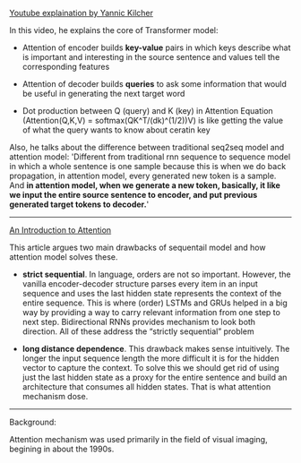 [Youtube explaination by Yannic Kilcher](https://www.youtube.com/watch?v=iDulhoQ2pro)

In this video, he explains the core of Transformer model:

- Attention of encoder builds **key-value** pairs in which keys describe what is important and interesting in the source sentence and values tell the corresponding features

- Attention of decoder builds **queries** to ask some information that would be useful in generating the next target word

- Dot production between Q (query) and K (key) in Attention Equation (Attention(Q,K,V) = softmax(QK^T/(dk)^(1/2))V) is like getting the value of what the query wants to know about ceratin key

Also, he talks about the difference between traditional seq2seq model and attention model: 'Different from traditional rnn sequence to sequence model in which a whole sentence is one sample because this is when we do back propagation, in attention model, every generated new token is a sample. And **in attention model, when we generate a new token, basically, it like we input the entire source sentence to encoder, and put previous generated target tokens to decoder.**'

---

[An Introduction to Attention](https://towardsdatascience.com/an-introduction-to-attention-transformers-and-bert-part-1-da0e838c7cda)

This article argues two main drawbacks of sequentail model and how attention model solves these. 

- **strict sequential**. In language, orders are not so important. However, the vanilla encoder-decoder structure parses every item in an input sequence and uses the last hidden state represents the context of the entire sequence. This is where (order) LSTMs and GRUs helped in a big way by providing a way to carry relevant information from one step to next step. Bidirectional RNNs provides mechanism to look both direction. All of these address the “strictly sequential” problem

- **long distance dependence**. This drawback makes sense intuitively. The longer the input sequence length the more difficult it is for the hidden vector to capture the context. To solve this we should get rid of using just the last hidden state as a proxy for the entire sentence and build an architecture that consumes all hidden states. That is what attention mechanism dose.

---

Background:

Attention mechanism was used primarily in the field of visual imaging, begining in about the 1990s. 


